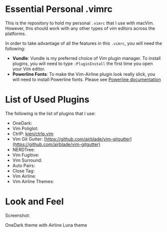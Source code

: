 # Essential Personal .vimrc

This is the repository to hold my personal `.vimrc` that I use with macVim.
However, this should work with any other types of vim editors across the
platforms.

In order to take advantage of all the features in this `.vimrc`, you will
need the following:
* **Vundle**: Vundle is my preferred choice of Vim plugin manager. To install
plugins, you will need to type `:PluginInstall` the first time you open your
Vim editor.
* **Powerline Fonts**: To make the Vim-Airline plugin look really slick,
you will need to install Powerline fonts. Please see [Powerline documentation](https://github.com/powerline/fonts)


# List of Used Plugins

The following is the list of plugins that I use:
* OneDark:
* Vim Poliglot:
* CtrlP: [kien/ctrlp.vim](kien/ctrlp.vim)
* Vim Git Gutter: [https://github.com/airblade/vim-gitgutter](https://github.com/airblade/vim-gitgutter)
* NERDTree: []()
* Vim Fugitive: []()
* Vim Surround: []()
* Auto Pairs: []()
* Close Tag: []()
* Vim Airline: []()
* Vim Airline Themes: []()


# Look and Feel

Screenshot:


OneDark theme with Airline Luna theme
